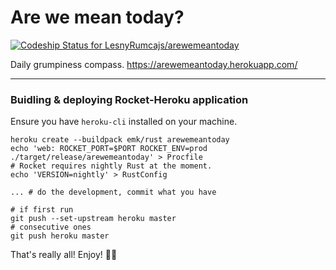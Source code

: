 # Are we mean today?
[![Codeship Status for LesnyRumcajs/arewemeantoday](https://app.codeship.com/projects/5e581c40-4f7a-0138-b9da-2213627debf2/status?branch=master)](https://app.codeship.com/projects/389950)

Daily grumpiness compass. 
https://arewemeantoday.herokuapp.com/


---
### Buidling & deploying Rocket-Heroku application
Ensure you have `heroku-cli` installed on your machine.
```
heroku create --buildpack emk/rust arewemeantoday
echo 'web: ROCKET_PORT=$PORT ROCKET_ENV=prod ./target/release/arewemeantoday' > Procfile
# Rocket requires nightly Rust at the moment.
echo 'VERSION=nightly' > RustConfig

... # do the development, commit what you have

# if first run
git push --set-upstream heroku master
# consecutive ones
git push heroku master
```

That's really all! Enjoy! 🦀🚀
